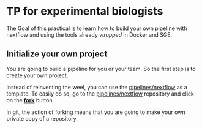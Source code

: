 # TP for experimental biologists

The Goal of this practical is to learn how to build your own pipeline with nextflow and using the tools already *wrapped* in Docker and SGE.

## Initialize your own project

You are going to build a pipeline for you or your team. So the first step is to create your own project.

Instead of reinventing the weel, you can use the [pipelines/nextflow](https://gitlab.biologie.ens-lyon.fr/pipelines/nextflow) as a template.
To easily do so, go to the [pipelines/nextflow](https://gitlab.biologie.ens-lyon.fr/pipelines/nextflow) repository and click on the [**fork**](https://gitlab.biologie.ens-lyon.fr/pipelines/nextflow/forks/new) button.

In git, the action of forking means that you are going to make your own private copy of a repository.